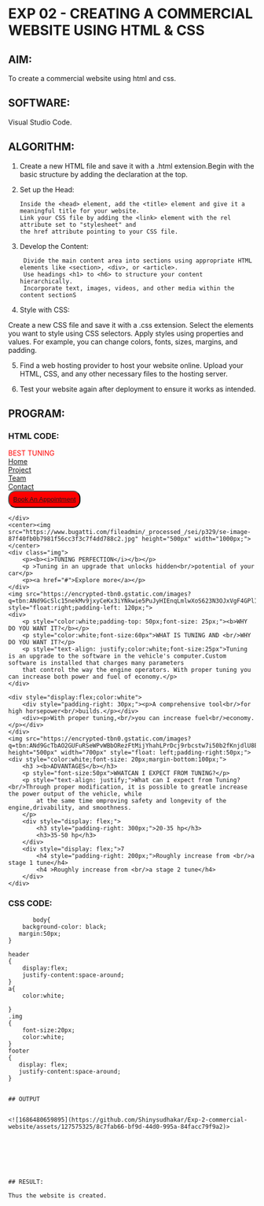 # EXP 02 - CREATING A COMMERCIAL WEBSITE USING HTML & CSS
## AIM:
To create a commercial website using html and css.

## SOFTWARE:
Visual Studio Code.

## ALGORITHM:
1) Create a new HTML file and save it with a .html extension.Begin with the basic structure by adding the <!DOCTYPE html> declaration at the top.
2) Set up the Head:

       Inside the <head> element, add the <title> element and give it a meaningful title for your website.
       Link your CSS file by adding the <link> element with the rel attribute set to "stylesheet" and 
       the href attribute pointing to your CSS file.

3) Develop the Content:

        Divide the main content area into sections using appropriate HTML elements like <section>, <div>, or <article>.
        Use headings <h1> to <h6> to structure your content hierarchically.
        Incorporate text, images, videos, and other media within the content sectionS


4) Style with CSS:
 
  Create a new CSS file and save it with a .css extension.
  Select the elements you want to style using CSS selectors.
  Apply styles using properties and values. 
  For example, you can change colors, fonts, sizes, margins, and padding.

5) Find a web hosting provider to host your website online.
Upload your HTML, CSS, and any other necessary files to the hosting server.

6) Test your website again after deployment to ensure it works as intended.
  
## PROGRAM:
  
### HTML CODE:
<!DOCTYPE html>
<html lang="en">
<head>
    <meta charset="UTF-8">
    <meta http-equiv="X-UA-Compatible" content="IE=edge">
    <meta name="viewport" content="width=device-width, initial-scale=1.0">
    <title>webpage</title>
    <link rel="stylesheet" href="style.css"/>
</head>
<body>
    <div class="container">
        <div id="header">
            <div style="color:red">BEST TUNING</div>
            <div><a href="#">Home</a></div>
            <div><a href="#">Project</a></div>
            <div><a href="#">Team</a></div>
            <div><a href="#">Contact</a></div>
            <div><button style="background-color: red;padding:8px;border-radius: 15px;"><a href="#">Book An Appointment</a></button>
        </div>
        
        
    </div>
    <center><img src="https://www.bugatti.com/fileadmin/_processed_/sei/p329/se-image-87f40fb0b7981f56cc3f3c7f4dd788c2.jpg" height="500px" width="1000px;"></center>
    <div class="img">
        <p><b><i>TUNING PERFECTION</i></b></p>
        <p >Tuning in an upgrade that unlocks hidden<br/>potential of your car</p>
        <p><a href="#">Explore more</a></p>
    </div>
    <img src="https://encrypted-tbn0.gstatic.com/images?q=tbn:ANd9GcSlc15nekMv9jxyCeKx3iYNkwie5PuJyHIEnqLmlwXoS623N3OJxVgF4GPlIT0wjEapUCc&usqp=CAU" style="float:right;padding-left: 120px;">
    <div>
        <p style="color:white;padding-top: 50px;font-size: 25px;"><b>WHY DO YOU WANT IT?</b></p>
        <p style="color:white;font-size:60px">WHAT IS TUNING AND <br/>WHY DO YOU WANT IT?</p>
        <p style="text-align: justify;color:white;font-size:25px">Tuning is an upgrade to the software in the vehicle's computer.Custom software is installed that charges many parameters
        that control the way the engine operators. With proper tuning you can increase both power and fuel of economy.</p>
    </div>
    
    <div style="display:flex;color:white">
        <div style="padding-right: 30px;"><p>A comprehensive tool<br/>for high horsepower<br/>builds.</p></div>
        <div><p>With proper tuning,<br/>you can increase fuel<br/>economy.</p></div>
    </div>
    <img src="https://encrypted-tbn0.gstatic.com/images?q=tbn:ANd9GcTbAO2GUFuRSeWPvWBbORezFtMijYhahLPrDcj9rbcstw7i50b2fKnjdlU8EhGCvJO9ZvU&usqp=CAU" height="500px" width="700px" style="float: left;padding-right:50px;">
    <div style="color:white;font-size: 20px;margin-bottom:100px;">
        <h3 ><b>ADVANTAGES</b></h3>
        <p style="font-size:50px">WHATCAN I EXPECT FROM TUNING?</p>
        <p style="text-align: justify;">What can I expect from Tuning?<br/>Through proper modification, it is possible to greatle increase the power output of the vehicle, while 
            at the same time omproving safety and longevity of the engine,drivability, and smoothness.
        </p>
        <div style="display: flex;">
            <h3 style="padding-right: 300px;">20-35 hp</h3>
            <h3>35-50 hp</h3>
        </div>
        <div style="display: flex;">7
            <h4 style="padding-right: 200px;">Roughly increase from <br/>a stage 1 tune</h4>
            <h4 >Roughly increase from <br/>a stage 2 tune</h4>
        </div>
    </div>
    
</body>
</html>


    

### CSS CODE:
```     
       body{
    background-color: black;
   margin:50px;
}

header
{
    display:flex;
    justify-content:space-around;
}
a{
    color:white;
    
}
.img
{
    font-size:20px;
    color:white;
}
footer
{
   display: flex;
   justify-content:space-around;
}


## OUTPUT


<![1686480659895](https://github.com/Shinysudhakar/Exp-2-commercial-website/assets/127575325/8c7fab66-bf9d-44d0-995a-84facc79f9a2)>







## RESULT:
      
Thus the website is created.
